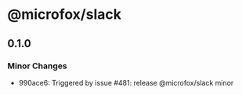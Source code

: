 # @microfox/slack

## 0.1.0

### Minor Changes

- 990ace6: Triggered by issue #481: release @microfox/slack minor
